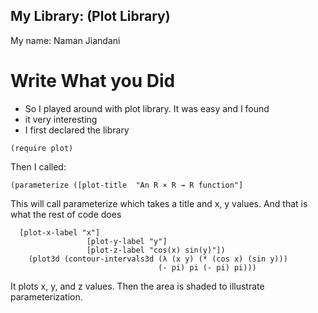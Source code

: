 
## My Library: (Plot Library)
My name: Naman Jiandani

# Write What you Did 
* So I played around with plot library. It was easy and I found 
* it very interesting 
* I first declared the library 
```racket 
(require plot) 
```
Then I called: 
```racket 
(parameterize ([plot-title  "An R × R → R function"]
```
This will call parameterize which takes a title and x, y values. And that is what the rest of code does 

```racket 
  [plot-x-label "x"]
                 [plot-y-label "y"]
                 [plot-z-label "cos(x) sin(y)"])
    (plot3d (contour-intervals3d (λ (x y) (* (cos x) (sin y)))
                                 (- pi) pi (- pi) pi)))
 ```
 It plots x, y, and z values. Then the area is shaded to illustrate parameterization. 
 
 
